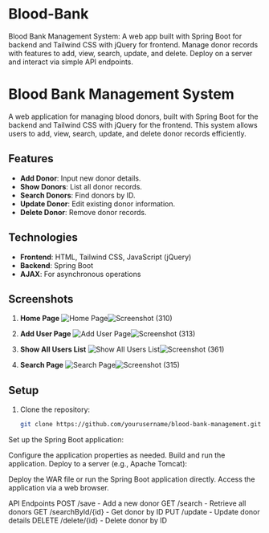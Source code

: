 # Blood-Bank
Blood Bank Management System: A web app built with Spring Boot for backend and Tailwind CSS with jQuery for frontend. Manage donor records with features to add, view, search, update, and delete. Deploy on a server and interact via simple API endpoints.
# Blood Bank Management System

A web application for managing blood donors, built with Spring Boot for the backend and Tailwind CSS with jQuery for the frontend. This system allows users to add, view, search, update, and delete donor records efficiently.

## Features

- **Add Donor**: Input new donor details.
- **Show Donors**: List all donor records.
- **Search Donors**: Find donors by ID.
- **Update Donor**: Edit existing donor information.
- **Delete Donor**: Remove donor records.

## Technologies

- **Frontend**: HTML, Tailwind CSS, JavaScript (jQuery)
- **Backend**: Spring Boot
- **AJAX**: For asynchronous operations

## Screenshots

1. **Home Page**
   ![Home Page](path/to/front-page-image.png)![Screenshot (310)](https://github.com/user-attachments/assets/3021063d-df84-443f-a6d7-3ded4853a3c3)


2. **Add User Page**
   ![Add User Page](path/to/add-user-image.png)![Screenshot (313)](https://github.com/user-attachments/assets/858d66f5-aa53-43d6-a7bc-0252c5638057)


3. **Show All Users List**
   ![Show All Users List](path/to/show-users-image.png)![Screenshot (361)](https://github.com/user-attachments/assets/c3777887-f548-4e6b-a74f-4b9cf7b40b58)



4. **Search Page**
   ![Search Page](path/to/search-image.png)![Screenshot (315)](https://github.com/user-attachments/assets/7ebe0db1-06cb-4715-835f-7392beb030f4)


## Setup

1. Clone the repository:
   ```bash
   git clone https://github.com/yourusername/blood-bank-management.git

Set up the Spring Boot application:

Configure the application properties as needed.
Build and run the application.
Deploy to a server (e.g., Apache Tomcat):

Deploy the WAR file or run the Spring Boot application directly.
Access the application via a web browser.

API Endpoints
POST /save - Add a new donor
GET /search - Retrieve all donors
GET /searchById/{id} - Get donor by ID
PUT /update - Update donor details
DELETE /delete/{id} - Delete donor by ID
